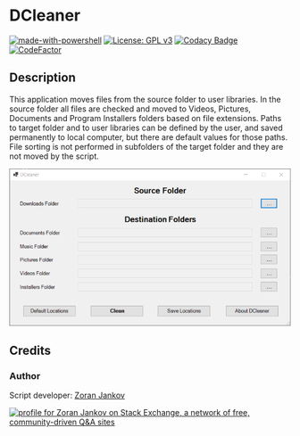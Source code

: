# DCleaner

[![made-with-powershell](https://img.shields.io/badge/PowerShell-1f425f?logo=Powershell)](https://microsoft.com/PowerShell)
[![License: GPL v3](https://img.shields.io/badge/License-GPLv3-blue.svg)](https://www.gnu.org/licenses/gpl-3.0)
[![Codacy Badge](https://app.codacy.com/project/badge/Grade/37f65681225b42fcb9811a2ef8bde77f)](https://www.codacy.com/gh/Zoran-Jankov/DCleaner/dashboard?utm_source=github.com&amp;utm_medium=referral&amp;utm_content=Zoran-Jankov/DCleaner&amp;utm_campaign=Badge_Grade)
[![CodeFactor](https://www.codefactor.io/repository/github/zoran-jankov/dcleaner/badge)](https://www.codefactor.io/repository/github/zoran-jankov/dcleaner)

## Description

This application moves files from the source folder to user libraries. In the source folder all files are checked and moved to Videos, Pictures, Documents and Program Installers folders based on file extensions. Paths to target folder and to user libraries can be defined by the user, and saved permanently to local computer, but there are default values for those paths. File sorting is not performed in subfolders of the target folder and they are not moved by the script.

![Application](https://github.com/Zoran-Jankov/DCleaner/blob/master/DCleaner.png)

## Credits

### Author

Script developer:  [Zoran Jankov](https://www.linkedin.com/in/zoran-jankov-b1054b196/)

<a href="https://stackexchange.com/users/12947676/zoran-jankov"><img src="https://stackexchange.com/users/flair/12947676.png" width="208" height="58" alt="profile for Zoran Jankov on Stack Exchange, a network of free, community-driven Q&amp;A sites" title="profile for Zoran Jankov on Stack Exchange, a network of free, community-driven Q&amp;A sites" /></a>
